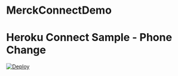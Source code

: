 # MerckConnectDemo

# Heroku Connect Sample - Phone Change

[![Deploy](https://www.herokucdn.com/deploy/button.png)](https://heroku.com/deploy?template=https://github.com/kapilmsingh/MerckConnectDemo)
